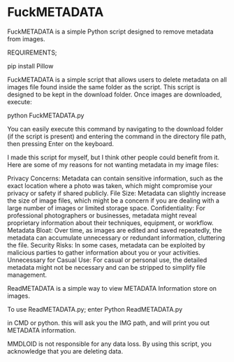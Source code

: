# FuckMETADATA
FuckMETADATA is a simple Python script designed to remove metadata from images.

REQUIREMENTS;

pip install Pillow


FuckMETADATA is a simple script that allows users to delete metadata on all images file found inside the same folder as the script. 
This script is designed to be kept in the download folder. Once images are downloaded, execute:

python FuckMETADATA.py

You can easily execute this command by navigating to the download folder (if the script is present) and entering the command in the directory file path, then pressing Enter on the keyboard.

I made this script for myself, but I think other people could benefit from it.
Here are some of my reasons for not wanting metadata in my image files:

Privacy Concerns: Metadata can contain sensitive information, such as the exact location where a photo was taken, which might compromise your privacy or safety if shared publicly.
File Size: Metadata can slightly increase the size of image files, which might be a concern if you are dealing with a large number of images or limited storage space.
Confidentiality: For professional photographers or businesses, metadata might reveal proprietary information about their techniques, equipment, or workflow.
Metadata Bloat: Over time, as images are edited and saved repeatedly, the metadata can accumulate unnecessary or redundant information, cluttering the file.
Security Risks: In some cases, metadata can be exploited by malicious parties to gather information about you or your activities.
Unnecessary for Casual Use: For casual or personal use, the detailed metadata might not be necessary and can be stripped to simplify file management.


ReadMETADATA is a simple way to view METADATA Information store on images.

To use ReadMETADATA.py; enter
Python ReadMETADATA.py

in CMD or python. this will ask you the IMG path, and will print you out METADATA information.


MMDLOID is not responsible for any data loss. By using this script, you acknowledge that you are deleting data.
